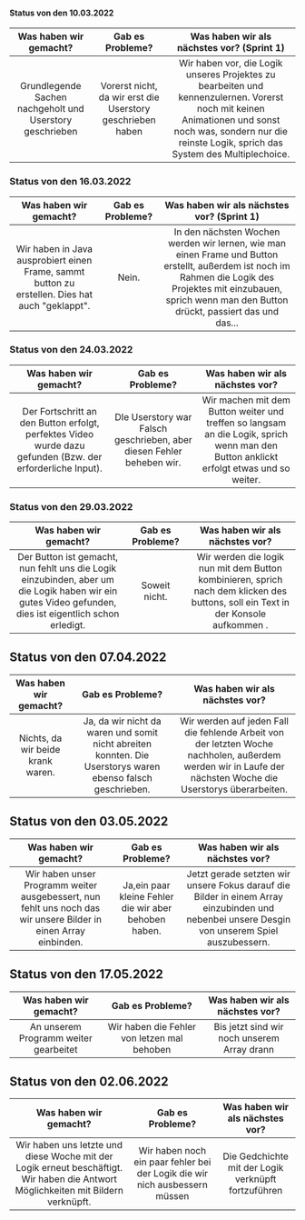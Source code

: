 #### Status von den 10.03.2022

| Was haben wir gemacht? | Gab es Probleme?| Was haben wir als nächstes vor? (Sprint 1)|
| :--------------------: | :-------------: | :-----------------------------: |
| Grundlegende Sachen nachgeholt und Userstory geschrieben    | Vorerst nicht, da wir erst die Userstory geschrieben haben    | Wir haben vor, die Logik unseres Projektes zu bearbeiten und kennenzulernen. Vorerst noch mit keinen Animationen und sonst noch was, sondern nur die reinste Logik, sprich das System des Multiplechoice.|

### Status von den 16.03.2022

| Was haben wir gemacht? | Gab es Probleme?| Was haben wir als nächstes vor? (Sprint 1)|
| :--------------------: | :-------------: | :-----------------------------: |
| Wir haben in Java ausprobiert einen Frame, sammt button zu erstellen. Dies hat auch "geklappt".    | Nein. | In den nächsten Wochen werden wir lernen, wie man einen Frame und Button erstellt, außerdem ist noch im Rahmen die Logik des Projektes mit einzubauen, sprich wenn man den Button drückt, passiert das und das... | 

### Status von den 24.03.2022

| Was haben wir gemacht? | Gab es Probleme?| Was haben wir als nächstes vor? |
| :--------------------: | :-------------: | :-----------------------------: |
| Der Fortschritt an den Button erfolgt, perfektes Video wurde dazu gefunden (Bzw. der erforderliche Input).| DIe Userstory war Falsch geschrieben, aber diesen Fehler beheben wir. | Wir machen mit dem Button weiter und treffen so langsam an die Logik, sprich wenn man den Button anklickt erfolgt etwas und so weiter.  | 

### Status von den 29.03.2022

| Was haben wir gemacht? | Gab es Probleme?| Was haben wir als nächstes vor? |
| :--------------------: | :-------------: | :-----------------------------: |
| Der Button ist gemacht, nun fehlt uns die Logik einzubinden, aber um die Logik haben wir ein gutes Video gefunden, dies ist eigentlich schon erledigt.| Soweit nicht. | Wir werden die logik nun mit dem Button kombinieren, sprich nach dem klicken des buttons, soll ein Text in der Konsole aufkommen .   | 

## Status von den 07.04.2022

| Was haben wir gemacht? | Gab es Probleme?| Was haben wir als nächstes vor? |
| :--------------------: | :-------------: | :-----------------------------: |
| Nichts, da wir beide krank waren.| Ja, da wir nicht da waren und somit nicht abreiten konnten. Die Userstorys waren ebenso falsch geschrieben.| Wir werden auf jeden Fall die fehlende Arbeit von der letzten Woche nachholen, außerdem werden wir in Laufe der nächsten Woche die Userstorys überarbeiten. | 

## Status von den 03.05.2022
| Was haben wir gemacht? | Gab es Probleme?| Was haben wir als nächstes vor? |
| :--------------------: | :--------------:| :------------------------------:|
| Wir haben unser Programm weiter ausgebessert, nun fehlt uns noch das wir unsere Bilder in einen Array einbinden.| Ja,ein paar kleine Fehler die wir aber behoben haben.|Jetzt gerade setzten wir unsere Fokus darauf die Bilder in einem Array einzubinden und nebenbei unsere Desgin von unserem Spiel auszubessern.|

## Status von den 17.05.2022
| Was haben wir gemacht? | Gab es Probleme?| Was haben wir als nächstes vor? |
| :--------------------: | :--------------:| :------------------------------:|
| An unserem Programm weiter gearbeitet|Wir haben die Fehler von letzen mal behoben|Bis jetzt sind wir noch unserem Array drann|


## Status von den 02.06.2022
| Was haben wir gemacht? | Gab es Probleme?| Was haben wir als nächstes vor? |
| :--------------------: | :--------------:| :------------------------------:|
|Wir haben uns letzte und diese Woche mit der Logik erneut beschäftigt. Wir haben die Antwort Möglichkeiten mit Bildern  verknüpft.|Wir haben noch ein paar fehler bei der Logik die wir nich ausbessern müssen|Die Gedchichte mit der Logik verknüpft fortzuführen|
